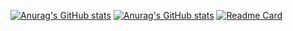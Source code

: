 [![Anurag's GitHub stats](https://github-readme-stats.vercel.app/api/pin/?username=BlandineLemaire&show_icons=true&theme=synthwave)](https://github.com/BlandineLemaire/github-readme-stats)
[![Anurag's GitHub stats](https://github-readme-stats.vercel.app/api/top-langs/?username=BlandineLemaire&show_icons=true&theme=synthwave&layout=compact)](https://github.com/BlandineLemaire/github-readme-stats)
[![Readme Card](https://github-readme-stats.vercel.app/api/pin/?username=BlandineLemaire&show_icons=true&theme=synthwave)](https://github.com/BlandineLemaire/github-readme-stats)
